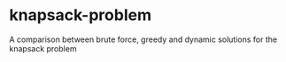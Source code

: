 # knapsack-problem
A comparison between brute force, greedy and dynamic solutions for the knapsack problem 
